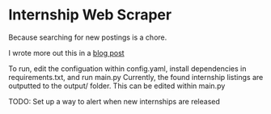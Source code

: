 # Internship Web Scraper
Because searching for new postings is a chore.

I wrote more out this in a [blog post](https://2018kguo.medium.com/a-web-scraper-for-internships-880861a05f58) 

To run, edit the configuation within config.yaml, install dependencies in requirements.txt, and run main.py
Currently, the found internship listings are outputted to the output/ folder. This can be edited within main.py

TODO: Set up a way to alert when new internships are released
